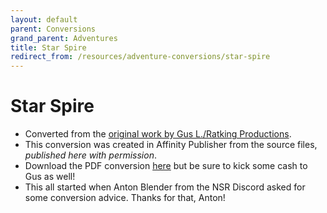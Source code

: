 ```yaml
---
layout: default
parent: Conversions
grand_parent: Adventures
title: Star Spire
redirect_from: /resources/adventure-conversions/star-spire
---
```


# Star Spire

- Converted from the [original work by Gus L./Ratking Productions](https://www.drivethrurpg.com/product/340123/Star-Spire).
- This conversion was created in Affinity Publisher from the source files, _published here with permission_.
- Download the PDF conversion [here](https://drive.google.com/file/d/1KTCYMZxXD7YzYi9VMljPPPnHg1yg1osC/view?usp=sharing) but be sure to kick some cash to Gus as well!
- This all started when Anton Blender from the NSR Discord asked for some conversion advice. Thanks for that, Anton!
